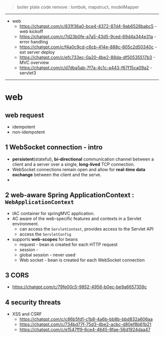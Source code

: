 > boiler plate code remove : lombok, mapstruct, modelMapper
---
- web
  - https://chatgpt.com/c/831f36a0-bce4-4372-87d4-9ab6528babc5 - web kickoff
  - https://chatgpt.com/c/7d23b0fe-a7a5-43d5-9ced-69d4a344e31a - error handling
  - https://chatgpt.com/c/f4a0c9cd-c6cb-414e-888c-605c2d50340c - ext server deploy
  - https://chatgpt.com/c/efc733ec-0a20-4be2-88da-df50535517b3 - MVC overview
  - https://chatgpt.com/c/d7dba5ab-7f7a-4c1c-a443-f67f15ca09a2 - servlet3
---

# web
## web request
- idempotent
- non-idempotent

## 1 WebSocket connection - intro
- **persistent**(stateful), **bi-directional** communication channel between a client and a server over a single, **long-lived** TCP connection. 
- WebSocket connections remain open and allow for **real-time data exchange** between the client and the serve.
- 
## 2 web-aware Spring ApplicationContext : `WebApplicationContext`
- IAC container for springMVC application.
- AC aware of the web-specific features and contexts in a Servlet environment.
    - can access the `ServletContext`, provides access to the Servlet API
    - access the `ServletConfig`
- supports **web-scopes** for beans
    - request - bean is created for each HTTP request
    - session -
    - global session - never used
    - Web socket - bean is created for each WebSocket connection

## 3 CORS
- https://chatgpt.com/c/79fe00c5-9852-4956-b0ec-be9a6657359c

## 4 security threats
- XSS and CSRF 
  -  https://chatgpt.com/c/c86b5fd1-c1b8-4a6b-bb8b-bbd832a606aa
  - https://chatgpt.com/c/734bd77f-75d3-4be2-acbc-d80ef8b61b21
  - https://chatgpt.com/c/e1547ff9-6ce4-4645-8fae-56d1924daa47